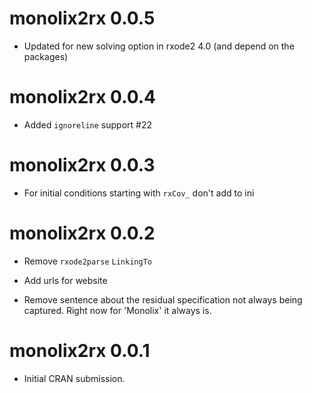 # monolix2rx 0.0.5

* Updated for new solving option in rxode2 4.0 (and depend on the packages)

# monolix2rx 0.0.4

* Added `ignoreline` support #22

# monolix2rx 0.0.3

* For initial conditions starting with `rxCov_` don't add to ini

# monolix2rx 0.0.2

* Remove `rxode2parse` `LinkingTo`

* Add urls for website

* Remove sentence about the residual specification not always being
  captured.  Right now for 'Monolix' it always is.

# monolix2rx 0.0.1

* Initial CRAN submission.
